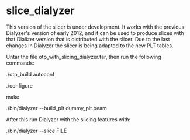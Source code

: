 slice_dialyzer
==============

This version of the slicer is under development.
It works with the previous Dialyzer's version of early 2012, and it
can be used to produce slices with that Dializer version that is
distributed with the slicer.
Due to  the last changes in Dialyzer the slicer is being adapted to
the new PLT tables.


Untar the file otp_with_slicing_dialyzer.tar, then run the following commands:

./otp_build autoconf

./configure

make

./bin/dialyzer --build_plt dummy_plt.beam

After this run Dialyzer with the slicing features with:

./bin/dialyzer --slice FILE
